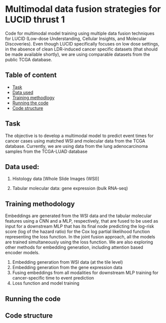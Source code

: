# Multimodal data fusion strategies for LUCID thrust 1
Code for multimodal model training using multiple data fusion techniques for LUCID (Low-dose Understanding, Cellular Insights, and Molecular Discoveries). Even though LUCID specifically focuses on low dose settings, in the absence of clean LDR-induced cancer specific datasets (that should be made available shortly), we are using comparable datasets from the public TCGA database. 

## Table of content

- [Task](#task)
- [Data used](#data-used)
- [Training methodlogy](#training-methodology)
- [Running the code](#running-the-code)
- [Code structure](#code-structure)

## Task

The objective is to develop a multimodal model to predict event times for cancer cases using matched WSI and molecular data from the TCGA database.
Currently, we are using data from the lung adenocarcinoma samples from the TCGA-LUAD database 

## Data used:

1. Histology data [Whole Slide Images (WSI)] <br />


2. Tabular molecular data: gene expression (bulk RNA-seq) <br />

[//]: # (These data have been collected from https://drive.google.com/drive/folders/14TwYYsBeAnJ8ljkvU5YbIHHvFPltUVDr)


## Training methodology
Embeddings are generated from the WSI data and the tabular molecular features using a CNN and a MLP, respectively, that are fused to be used as input for a downstream MLP that has its final node predicting the log-risk score (log of the hazard ratio) for the Cox log partial likelihood function representing the loss function. In the joint fusion approach, all the models are trained simultaneously using the loss function.
We are also exploring other methods for embedding generation, including attention based encoder models.

1. Embedding generation from WSI data (at the tile level)
2. Embedding generation from the gene expression data
3. Fusing embeddings from all modalities for downstream MLP training for cancer-specific time to event prediction
4. Loss function and model training

## Running the code

## Code structure
